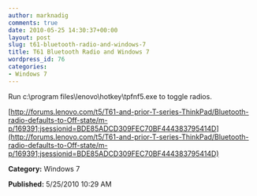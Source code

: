 ```yaml
---
author: marknadig
comments: true
date: 2010-05-25 14:30:37+00:00
layout: post
slug: t61-bluetooth-radio-and-windows-7
title: T61 Bluetooth Radio and Windows 7
wordpress_id: 76
categories:
- Windows 7
---
```


Run c:\program files\lenovo\hotkey\tpfnf5.exe to toggle radios.

[http://forums.lenovo.com/t5/T61-and-prior-T-series-ThinkPad/Bluetooth-radio-defaults-to-Off-state/m-p/169391;jsessionid=BDE85ADCD309FEC70BF444383795414D](http://forums.lenovo.com/t5/T61-and-prior-T-series-ThinkPad/Bluetooth-radio-defaults-to-Off-state/m-p/169391;jsessionid=BDE85ADCD309FEC70BF444383795414D)

**Category:** Windows 7

**Published:** 5/25/2010 10:29 AM

